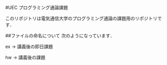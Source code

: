 #UEC プログラミング通論課題

このリポジトリは電気通信大学のプログラミング通論の課題用のリポジトリです．

##ファイルの命名について
次のようになっています．

ex -> 講義後の即日課題

hw -> 講義後の課題

